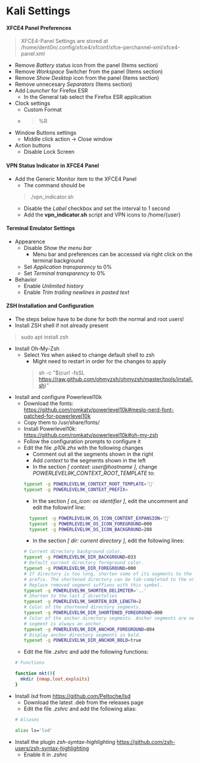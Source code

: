 # Kali Settings

#### XFCE4 Panel Preferences

> XFCE4-Panel Settings are stored at /home/dent0n/.config/xfce4/xfconf/xfce-perchannel-xml/xfce4-panel.xml
- Remove *Battery* status icon from the panel (Items section)
- Remove *Workspace* Switcher from the panel (Items section)
- Remove *Show Desktop* icon from the panel (Items section)
- Remove unnecesary *Separators* (Items section)
- Add *Launcher* for Firefox ESR
  - In the General tab select the Firefox ESR application
- Clock settings
  - Custom Format 
  - > %R
- Window Buttons settings
  - Middle click action -> Close window
- Action buttons
  - Disable Lock Screen

#### VPN Status Indicator in XFCE4 Panel

- Add the Generic Monitor item to the XFCE4 Panel
  - The command should be
  > ./vpn_indicator.sh
  - Disable the *Label* checkbox and set the interval to 1 second
  - Add the **vpn_indicator.sh** script and VPN icons to /home/{user}

#### Terminal Emulator Settings

- Appearence
  - Disable *Show the menu bar*
    - Menu bar and preferences can be accessed via right click on the terminal background
  - Set *Application transparency* to 0%
  - Set *Terminal transparency* to 0%
- Behavior
  - Enable *Unlimited history*
  - Enable *Trim trailing newlines in pasted text*

#### ZSH Installation and Configuration

- The steps below have to be done for both the normal and root users!
- Install ZSH shell if not already present
> sudo apt install zsh
- Install Oh-My-Zsh
  - Select *Yes* when asked to change default shell to zsh
    - Might need to restart in order for the changes to apply
    > sh -c "$(curl -fsSL https://raw.github.com/ohmyzsh/ohmyzsh/master/tools/install.sh)"
- Install and configure Powerlevel10k
  - Download the fonts: https://github.com/romkatv/powerlevel10k#meslo-nerd-font-patched-for-powerlevel10k
  - Copy them to /usr/share/fonts/
  - Install Powerlevel10k: https://github.com/romkatv/powerlevel10k#oh-my-zsh
  - Follow the configuration prompts to configure it
  - Edit the file *.p10k.zhs* with the following changes
    - Comment out all the segments shown in the right
    - Add *context* to the segments shown in the left
    - In the section *[ context: user@hostname ]*, change *POWERLEVEL9K_CONTEXT_ROOT_TEMPLATE* to:
    ```bash
    typeset -g POWERLEVEL9K_CONTEXT_ROOT_TEMPLATE=''
    typeset -g POWERLEVEL9K_CONTEXT_PREFIX=
    ```
    - In the section *[ os_icon: os identifier ]*, edit the uncomment and edit the followinf line:
    ```bash
      typeset -g POWERLEVEL9K_OS_ICON_CONTENT_EXPANSION=''
      typeset -g POWERLEVEL9K_OS_ICON_FOREGROUND=000
      typeset -g POWERLEVEL9K_OS_ICON_BACKGROUND=208
    ```
    - In the section *[ dir: current directory ]*, edit the following lines:
    ```bash
    # Current directory background color.
    typeset -g POWERLEVEL9K_DIR_BACKGROUND=033
    # Default current directory foreground color.
    typeset -g POWERLEVEL9K_DIR_FOREGROUND=000
    # If directory is too long, shorten some of its segments to the shortest possible unique
    # prefix. The shortened directory can be tab-completed to the original.
    # Replace removed segment suffixes with this symbol.
    typeset -g POWERLEVEL9K_SHORTEN_DELIMITER='..'
    # Shorten to the last 2 directories
    typeset -g POWERLEVEL9K_SHORTEN_DIR_LENGTH=2
    # Color of the shortened directory segments.
    typeset -g POWERLEVEL9K_DIR_SHORTENED_FOREGROUND=000
    # Color of the anchor directory segments. Anchor segments are never shortened. The first
    # segment is always an anchor.
    typeset -g POWERLEVEL9K_DIR_ANCHOR_FOREGROUND=004
    # Display anchor directory segments in bold.
    typeset -g POWERLEVEL9K_DIR_ANCHOR_BOLD=true
    ```
  - Edit the file *.zshrc* and add the following functions:
  ```bash
  # Functions

  function mkt(){
    mkdir {nmap,loot,exploits}
  }
  ```
- Install *lsd* from https://github.com/Peltoche/lsd
  - Download the latest .deb from the releases page
  - Edit the file *.zshrc* and add the following alias:
  ```bash
  # Aliases

  alias ls='lsd'
  ```
- Install the plugin *zsh-syntax-highlighting* https://github.com/zsh-users/zsh-syntax-highlighting
  - Enable it in *.zshrc*
